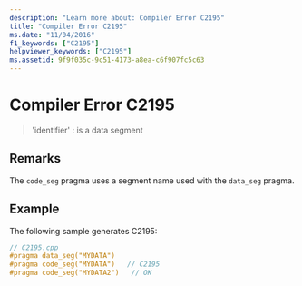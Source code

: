 ```yaml
---
description: "Learn more about: Compiler Error C2195"
title: "Compiler Error C2195"
ms.date: "11/04/2016"
f1_keywords: ["C2195"]
helpviewer_keywords: ["C2195"]
ms.assetid: 9f9f035c-9c51-4173-a8ea-c6f907fc5c63
---
```

# Compiler Error C2195

> 'identifier' : is a data segment

## Remarks

The `code_seg` pragma uses a segment name used with the `data_seg` pragma.

## Example

The following sample generates C2195:

```cpp
// C2195.cpp
#pragma data_seg("MYDATA")
#pragma code_seg("MYDATA")   // C2195
#pragma code_seg("MYDATA2")   // OK
```
